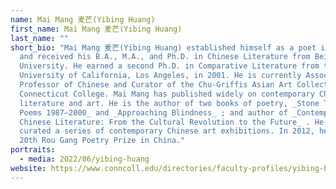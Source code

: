 ```yaml
---
name: Mai Mang 麦芒(Yibing Huang)
first_name: Mai Mang 麦芒(Yibing Huang)
last_name: ""
short_bio: "Mai Mang 麦芒(Yibing Huang) established himself as a poet in the 1980s
  and received his B.A., M.A., and Ph.D. in Chinese Literature from Beijing
  University. He earned a second Ph.D. in Comparative Literature from the
  University of California, Los Angeles, in 2001. He is currently Associate
  Professor of Chinese and Curator of the Chu-Griffis Asian Art Collection at
  Connecticut College. Mai Mang has published widely on contemporary Chinese
  literature and art. He is the author of two books of poetry, _Stone Turtle:
  Poems 1987–2000_ and _Approaching Blindness_ ; and author of _Contemporary
  Chinese Literature: From the Cultural Revolution to the Future_ . He has also
  curated a series of contemporary Chinese art exhibitions. In 2012, he won the
  20th Rou Gang Poetry Prize in China."
portraits:
  - media: 2022/06/yibing-huang
website: https://www.conncoll.edu/directories/faculty-profiles/yibing-huang/
---
```

